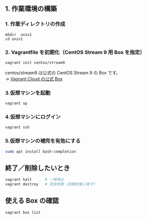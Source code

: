 ## 1. 作業環境の構築

### 1. 作業ディレクトリの作成

```
mkdir  unix1
cd unix1
```

### 2. Vagrantfile を初期化（CentOS Stream 9 用 Box を指定）

```bash
vagrant init centos/stream9
```

centos/stream9 は公式の CentOS Stream 9 の Box です。  
→ [Vagrant Cloud の公式 Box](https://portal.cloud.hashicorp.com/vagrant/discover/centos/stream9)

### 3.仮想マシンを起動

```bash
vagrant up
```

### 4.仮想マシンにログイン

```bash
vagrant ssh
```

### 5.仮想マシンの補完を有効にする

```bash
sudo apt install bash-completion
```

## 終了／削除したいとき

```bash
vagrant halt      # 一時停止
vagrant destroy   # 完全削除（初期状態に戻す）

```

## 使える Box の確認

```bash
vagrant box list

```
